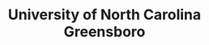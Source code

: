 ---
layout: repo
title: "University of North Carolina Greensboro"
id: 4962
permalink: repos/4962/
---